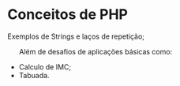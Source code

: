 # Conceitos de PHP

  Exemplos de Strings e laços de repetição;

  <ul>
    <p>Além de desafios de aplicações básicas como:</p>
      <li>Calculo de IMC;</li>
      <li>Tabuada.</li>
  </ul>
